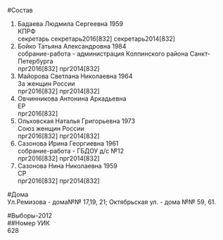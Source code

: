#Состав  
1. Бадаева Людмила Сергеевна 1959  
    КПРФ  
    секретарь секретарь2016[832] секретарь2014[832]  
2. Бойко Татьяна Александровна 1984  
    собрание-работа - администрация Колпинского района Санкт-Петербурга  
    прг2016[832] прг2014[832]  
3. Майорова Светлана Николаевна 1964  
    За женщин России  
    прг2016[832] прг2014[832]  
4. Овчинникова Антонина Аркадьевна  
    ЕР  
    прг2016[832]  
5. Ольховская Наталья Григорьевна 1973  
    Союз женщин России  
    прг2016[832] прг2014[832]  
6. Сазонова Ирина Георгиевна 1961  
    собрание-работа - ГБДОУ д/с №12  
    прг2016[832] прг2014[832]  
7. Сазонова Нина Николаевна 1959  
    СР  
    прг2016[832] прг2014[832]  
  
#Дома  
Ул.Ремизова - дома№№ 17,19, 21; Октябрьская ул. - дома №№ 59, 61.  
  
#Выборы-2012  
##Номер УИК  
628  
